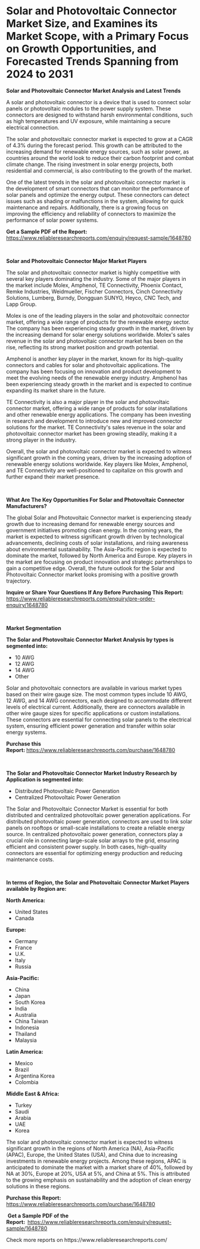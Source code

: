 <p><h1>Solar and Photovoltaic Connector Market Size, and Examines its Market Scope, with a Primary Focus on Growth Opportunities, and Forecasted Trends Spanning from 2024 to 2031</h1></p><p><strong>Solar and Photovoltaic Connector Market Analysis and Latest Trends</strong></p>
<p><p>A solar and photovoltaic connector is a device that is used to connect solar panels or photovoltaic modules to the power supply system. These connectors are designed to withstand harsh environmental conditions, such as high temperatures and UV exposure, while maintaining a secure electrical connection.</p><p>The solar and photovoltaic connector market is expected to grow at a CAGR of 4.3% during the forecast period. This growth can be attributed to the increasing demand for renewable energy sources, such as solar power, as countries around the world look to reduce their carbon footprint and combat climate change. The rising investment in solar energy projects, both residential and commercial, is also contributing to the growth of the market.</p><p>One of the latest trends in the solar and photovoltaic connector market is the development of smart connectors that can monitor the performance of solar panels and optimize the energy output. These connectors can detect issues such as shading or malfunctions in the system, allowing for quick maintenance and repairs. Additionally, there is a growing focus on improving the efficiency and reliability of connectors to maximize the performance of solar power systems.</p></p>
<p><strong>Get a Sample PDF of the Report:&nbsp;</strong> <a href="https://www.reliableresearchreports.com/enquiry/request-sample/1648780">https://www.reliableresearchreports.com/enquiry/request-sample/1648780</a></p>
<p>&nbsp;</p>
<p><strong>Solar and Photovoltaic Connector Major Market Players</strong></p>
<p><p>The solar and photovoltaic connector market is highly competitive with several key players dominating the industry. Some of the major players in the market include Molex, Amphenol, TE Connectivity, Phoenix Contact, Remke Industries, Weidmueller, Fischer Connectors, Cinch Connectivity Solutions, Lumberg, Burndy, Dongguan SUNYO, Heyco, CNC Tech, and Lapp Group.</p><p>Molex is one of the leading players in the solar and photovoltaic connector market, offering a wide range of products for the renewable energy sector. The company has been experiencing steady growth in the market, driven by the increasing demand for solar energy solutions worldwide. Molex's sales revenue in the solar and photovoltaic connector market has been on the rise, reflecting its strong market position and growth potential.</p><p>Amphenol is another key player in the market, known for its high-quality connectors and cables for solar and photovoltaic applications. The company has been focusing on innovation and product development to meet the evolving needs of the renewable energy industry. Amphenol has been experiencing steady growth in the market and is expected to continue expanding its market share in the future.</p><p>TE Connectivity is also a major player in the solar and photovoltaic connector market, offering a wide range of products for solar installations and other renewable energy applications. The company has been investing in research and development to introduce new and improved connector solutions for the market. TE Connectivity's sales revenue in the solar and photovoltaic connector market has been growing steadily, making it a strong player in the industry.</p><p>Overall, the solar and photovoltaic connector market is expected to witness significant growth in the coming years, driven by the increasing adoption of renewable energy solutions worldwide. Key players like Molex, Amphenol, and TE Connectivity are well-positioned to capitalize on this growth and further expand their market presence.</p></p>
<p>&nbsp;</p>
<p><strong>What Are The Key Opportunities For Solar and Photovoltaic Connector Manufacturers?</strong></p>
<p><p>The global Solar and Photovoltaic Connector market is experiencing steady growth due to increasing demand for renewable energy sources and government initiatives promoting clean energy. In the coming years, the market is expected to witness significant growth driven by technological advancements, declining costs of solar installations, and rising awareness about environmental sustainability. The Asia-Pacific region is expected to dominate the market, followed by North America and Europe. Key players in the market are focusing on product innovation and strategic partnerships to gain a competitive edge. Overall, the future outlook for the Solar and Photovoltaic Connector market looks promising with a positive growth trajectory.</p></p>
<p><strong>Inquire or Share Your Questions If Any Before Purchasing This Report:</strong> <a href="https://www.reliableresearchreports.com/enquiry/pre-order-enquiry/1648780">https://www.reliableresearchreports.com/enquiry/pre-order-enquiry/1648780</a></p>
<p>&nbsp;</p>
<p><strong>Market Segmentation</strong></p>
<p><strong>The Solar and Photovoltaic Connector Market Analysis by types is segmented into:</strong></p>
<p><ul><li>10 AWG</li><li>12 AWG</li><li>14 AWG</li><li>Other</li></ul></p>
<p><p>Solar and photovoltaic connectors are available in various market types based on their wire gauge size. The most common types include 10 AWG, 12 AWG, and 14 AWG connectors, each designed to accommodate different levels of electrical current. Additionally, there are connectors available in other wire gauge sizes for specific applications or custom installations. These connectors are essential for connecting solar panels to the electrical system, ensuring efficient power generation and transfer within solar energy systems.</p></p>
<p><strong>Purchase this Report:&nbsp;</strong><a href="https://www.reliableresearchreports.com/purchase/1648780">https://www.reliableresearchreports.com/purchase/1648780</a></p>
<p>&nbsp;</p>
<p><strong>The Solar and Photovoltaic Connector Market Industry Research by Application is segmented into:</strong></p>
<p><ul><li>Distributed Photovoltaic Power Generation</li><li>Centralized Photovoltaic Power Generation</li></ul></p>
<p><p>The Solar and Photovoltaic Connector Market is essential for both distributed and centralized photovoltaic power generation applications. For distributed photovoltaic power generation, connectors are used to link solar panels on rooftops or small-scale installations to create a reliable energy source. In centralized photovoltaic power generation, connectors play a crucial role in connecting large-scale solar arrays to the grid, ensuring efficient and consistent power supply. In both cases, high-quality connectors are essential for optimizing energy production and reducing maintenance costs.</p></p>
<p>&nbsp;</p>
<p><strong>In terms of Region, the Solar and Photovoltaic Connector Market Players available by Region are:</strong></p>
<p>
    <p> <strong> North America: </strong>
        <ul>
            <li>United States</li>
            <li>Canada</li>
        </ul>
        </p> 
    <p> <strong> Europe: </strong>
        <ul>
            <li>Germany</li>
            <li>France</li>
            <li>U.K.</li>
            <li>Italy</li>
            <li>Russia</li>
        </ul>
        </p> 
    <p> <strong> Asia-Pacific: </strong>
        <ul>
            <li>China</li>
            <li>Japan</li>
            <li>South Korea</li>
            <li>India</li>
            <li>Australia</li>
            <li>China Taiwan</li>
            <li>Indonesia</li>
            <li>Thailand</li>
            <li>Malaysia</li>
        </ul>
        </p> 
    <p> <strong> Latin America: </strong>
        <ul>
            <li>Mexico</li>
            <li>Brazil</li>
            <li>Argentina Korea</li>
            <li>Colombia</li>
        </ul>
        </p> 
    <p> <strong> Middle East & Africa: </strong>
        <ul>
            <li>Turkey</li>
            <li>Saudi</li>
            <li>Arabia</li>
            <li>UAE</li>
            <li>Korea</li>
        </ul>
    </p>
    </p>
<p><p>The solar and photovoltaic connector market is expected to witness significant growth in the regions of North America (NA), Asia-Pacific (APAC), Europe, the United States (USA), and China due to increasing investments in renewable energy projects. Among these regions, APAC is anticipated to dominate the market with a market share of 40%, followed by NA at 30%, Europe at 20%, USA at 5%, and China at 5%. This is attributed to the growing emphasis on sustainability and the adoption of clean energy solutions in these regions.</p></p>
<p><strong>Purchase this Report: </strong><a href="https://www.reliableresearchreports.com/purchase/1648780">https://www.reliableresearchreports.com/purchase/1648780</a></p>
<p>&nbsp;<strong>Get a Sample PDF of the Report:&nbsp;&nbsp;</strong><a href="https://www.reliableresearchreports.com/enquiry/request-sample/1648780">https://www.reliableresearchreports.com/enquiry/request-sample/1648780</a></p>
<p><strong></strong></p>
<p>Check more reports on https://www.reliableresearchreports.com/</p>